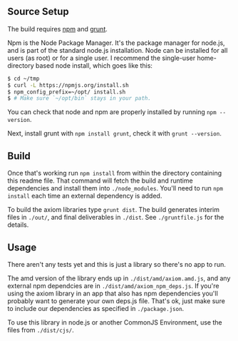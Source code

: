 ## Source Setup

The build requires [npm](https://github.com/npm/npm) and [grunt](http://gruntjs.com/).

Npm is the Node Package Manager.  It's the package manager for node.js, and is part of the standard node.js installation.  Node can be installed for all users (as root) or for a single user.  I recommend the single-user home-directory based node install, which goes like this:

```sh
$ cd ~/tmp
$ curl -L https://npmjs.org/install.sh
$ npm_config_prefix=~/opt/ install.sh
$ # Make sure `~/opt/bin` stays in your path.
```

You can check that node and npm are properly installed by running `npm --version`.

Next, install grunt with `npm install grunt`, check it with `grunt --version`.

## Build

Once that's working run `npm install` from within the directory containing this readme file.  That command will fetch the build and runtime dependencies and install them into `./node_modules`.  You'll need to run `npm install` each time an external dependency is added.

To build the axiom libraries type `grunt dist`.  The build generates interim files in `./out/`, and final deliverables in `./dist`.  See `./gruntfile.js` for the details.

## Usage

There aren't any tests yet and this is just a library so there's no app to run.

The amd version of the library ends up in `./dist/amd/axiom.amd.js`, and any external npm dependcies are in `./dist/amd/axiom_npm_deps.js`.  If you're using the axiom library in an app that also has npm dependencies you'll probably want to generate your own deps.js file.  That's ok, just make sure to include our dependencies as specified in `./package.json`.

To use this library in node.js or another CommonJS Environment, use the files from `./dist/cjs/`.
